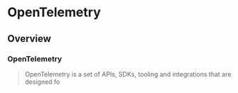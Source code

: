 # OpenTelemetry 

## Overview

### OpenTelemetry

> OpenTelemetry is a set of APIs, SDKs, tooling and integrations that are designed fo